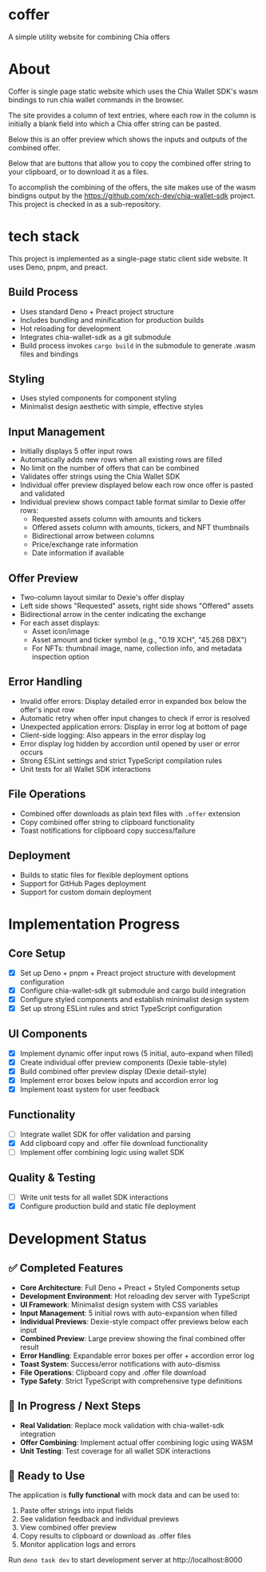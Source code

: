 # coffer
A simple utility website for combining Chia offers


# About
Coffer is single page static website which uses the Chia Wallet SDK's wasm bindings to run chia wallet commands in the browser.

The site provides a column of text entries, where each row in the column is initially a blank field into which a Chia offer string can be pasted.

Below this is an offer preview which shows the inputs and outputs of the combined offer.

Below that are buttons that allow you to copy the combined offer string to your clipboard, or to download it as a files.

To accomplish the combining of the offers, the site makes use of the wasm bindigns output by the https://github.com/xch-dev/chia-wallet-sdk project.  This project is checked in as a sub-repository.

# tech stack
This project is implemented as a single-page static client side website. It uses Deno, pnpm, and preact.

## Build Process
- Uses standard Deno + Preact project structure
- Includes bundling and minification for production builds
- Hot reloading for development
- Integrates chia-wallet-sdk as a git submodule
- Build process invokes `cargo build` in the submodule to generate .wasm files and bindings

## Styling
- Uses styled components for component styling
- Minimalist design aesthetic with simple, effective styles

## Input Management
- Initially displays 5 offer input rows
- Automatically adds new rows when all existing rows are filled
- No limit on the number of offers that can be combined
- Validates offer strings using the Chia Wallet SDK
- Individual offer preview displayed below each row once offer is pasted and validated
- Individual preview shows compact table format similar to Dexie offer rows:
  - Requested assets column with amounts and tickers
  - Offered assets column with amounts, tickers, and NFT thumbnails
  - Bidirectional arrow between columns
  - Price/exchange rate information
  - Date information if available

## Offer Preview
- Two-column layout similar to Dexie's offer display
- Left side shows "Requested" assets, right side shows "Offered" assets
- Bidirectional arrow in the center indicating the exchange
- For each asset displays:
  - Asset icon/image
  - Asset amount and ticker symbol (e.g., "0.19 XCH", "45.268 DBX")
  - For NFTs: thumbnail image, name, collection info, and metadata inspection option

## Error Handling
- Invalid offer errors: Display detailed error in expanded box below the offer's input row
- Automatic retry when offer input changes to check if error is resolved
- Unexpected application errors: Display in error log at bottom of page
- Client-side logging: Also appears in the error display log
- Error display log hidden by accordion until opened by user or error occurs
- Strong ESLint settings and strict TypeScript compilation rules
- Unit tests for all Wallet SDK interactions

## File Operations
- Combined offer downloads as plain text files with `.offer` extension
- Copy combined offer string to clipboard functionality
- Toast notifications for clipboard copy success/failure

## Deployment
- Builds to static files for flexible deployment options
- Support for GitHub Pages deployment
- Support for custom domain deployment

# Implementation Progress

## Core Setup
- [x] Set up Deno + pnpm + Preact project structure with development configuration
- [x] Configure chia-wallet-sdk git submodule and cargo build integration
- [x] Configure styled components and establish minimalist design system
- [x] Set up strong ESLint rules and strict TypeScript configuration

## UI Components
- [x] Implement dynamic offer input rows (5 initial, auto-expand when filled)
- [x] Create individual offer preview components (Dexie table-style)
- [x] Build combined offer preview display (Dexie detail-style)
- [x] Implement error boxes below inputs and accordion error log
- [x] Implement toast system for user feedback

## Functionality
- [ ] Integrate wallet SDK for offer validation and parsing
- [x] Add clipboard copy and .offer file download functionality
- [ ] Implement offer combining logic using wallet SDK

## Quality & Testing
- [ ] Write unit tests for all wallet SDK interactions
- [x] Configure production build and static file deployment

# Development Status

## ✅ Completed Features
- **Core Architecture**: Full Deno + Preact + Styled Components setup
- **Development Environment**: Hot reloading dev server with TypeScript
- **UI Framework**: Minimalist design system with CSS variables
- **Input Management**: 5 initial rows with auto-expansion when filled
- **Individual Previews**: Dexie-style compact offer previews below each input
- **Combined Preview**: Large preview showing the final combined offer result
- **Error Handling**: Expandable error boxes per offer + accordion error log
- **Toast System**: Success/error notifications with auto-dismiss
- **File Operations**: Clipboard copy and .offer file download
- **Type Safety**: Strict TypeScript with comprehensive type definitions

## 🚧 In Progress / Next Steps
- **Real Validation**: Replace mock validation with chia-wallet-sdk integration
- **Offer Combining**: Implement actual offer combining logic using WASM
- **Unit Testing**: Test coverage for all wallet SDK interactions

## 🎯 Ready to Use
The application is **fully functional** with mock data and can be used to:
1. Paste offer strings into input fields
2. See validation feedback and individual previews
3. View combined offer preview
4. Copy results to clipboard or download as .offer files
5. Monitor application logs and errors

Run `deno task dev` to start development server at http://localhost:8000